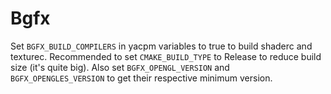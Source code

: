 # Bgfx

Set `BGFX_BUILD_COMPILERS` in yacpm variables to true to build shaderc and
texturec. Recommended to set `CMAKE_BUILD_TYPE` to Release to reduce build size
(it's quite big). Also set `BGFX_OPENGL_VERSION` and `BGFX_OPENGLES_VERSION` to
get their respective minimum version.

